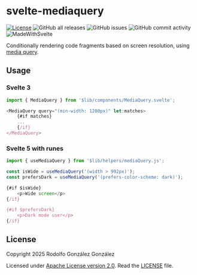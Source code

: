 # svelte-mediaquery

[![License](https://img.shields.io/badge/License-Apache2.0-blue.svg)](https://opensource.org/licenses/Apache2.0)
![GitHub all releases](https://img.shields.io/github/downloads/rgglez/svelte-mediaquery/total) 
![GitHub issues](https://img.shields.io/github/issues/rgglez/svelte-mediaquery) 
![GitHub commit activity](https://img.shields.io/github/commit-activity/y/rgglez/svelte-mediaquery)
![MadeWithSvelte](https://madewithsvelte.com/storage/repo-shields/2274-shield.svg)

Conditionally rendering code fragments based on screen resolution, using [media query](https://developer.mozilla.org/es/docs/Web/CSS/CSS_media_queries/Using_media_queries).

## Usage

### Svelte 3

```javascript
import { MediaQuery } from '$lib/components/MediaQuery.svelte';
```

```javascript
<MediaQuery query="(min-width: 1200px)" let:matches>
    {#if matches}
    ...
    {/if}
</MediaQuery>
```

### Svelte 5 with runes

```javascript
import { useMediaQuery } from '$lib/helpers/mediaQuery.js';

const isWide = useMediaQuery('(width > 992px)');
const prefersDark = useMediaQuery('(prefers-color-scheme: dark)');
```

```javascript
{#if $isWide}
	<p>Wide screen</p>
{/if}

{#if $prefersDark}
	<p>Dark mode user</p>
{/if}
```

## License

Copyright 2025 Rodolfo González González

Licensed under [Apache License version 2.0](https://www.apache.org/licenses/LICENSE-2.0.html). Read the [LICENSE](LICENSE) file.